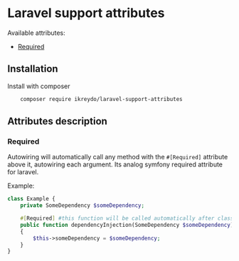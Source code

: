 # Laravel support attributes

Available attributes:
- [Required](#required)

## Installation
Install with composer
```bash
    composer require ikreydo/laravel-support-attributes
```
## Attributes description

### Required
Autowiring will automatically call any method with the `#[Required]` attribute above it, autowiring each argument.
Its analog symfony required attribute for laravel.

Example:
```php
class Example {
    private SomeDependency $someDependency;

    #[Required] #this function will be called automatically after class init
    public function dependencyInjection(SomeDependency $someDependency): void 
    {
        $this->someDependency = $someDependency;
    }
}
```
